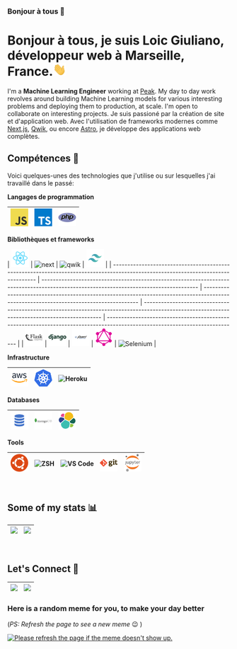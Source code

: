 ### Bonjour à tous 👋

<h1>Bonjour à tous, je suis Loic Giuliano, développeur web à Marseille, France.<img  src="https://raw.githubusercontent.com/ABSphreak/ABSphreak/master/gifs/Hi.gif" width="30px"></h1>

I'm a **Machine Learning Engineer** working at [Peak](https://peak.ai/). My day to day work revolves around building Machine Learning models for various interesting problems and deploying them to production, at scale. I'm open to collaborate on interesting projects.
Je suis passioné par la création de site et d'application web. Avec l'utilisation de frameworks modernes comme <a href="https://nextjs.org/">Next.js</a>, <a href="https://qwik.dev/">Qwik</a>, ou encore <a href="https://astro.build/">Astro<a>, je développe des applications web complètes.

## Compétences :muscle:

Voici quelques-unes des technologies que j'utilise ou sur lesquelles j'ai travaillé dans le passé:

**Langages de programmation**

| <img alt="JS" title="JavaScript" width="40px" src="https://raw.githubusercontent.com/github/explore/master/topics/javascript/javascript.png"> | <img alt="Typescript" title="Typescript" width="40px" src="https://raw.githubusercontent.com/github/explore/main/topics/typescript/typescript.png"> | <img title="PHP" alt="PHP" width="40px" src="https://raw.githubusercontent.com/github/explore/main/topics/php/php.png"> |
| --------------------------------------------------------------------------------------------------------------------------------------------- | --------------------------------------------------------------------------------------------------------------------------------------------------- | ----------------------------------------------------------------------------------------------------------------------- |

**Bibliothèques et frameworks**

| <img title="react" alt="react" width="40px" src="https://raw.githubusercontent.com/github/explore/master/topics/react/react.png"> | <img title="next" alt="next" width="40px" src="https://raw.githubusercontent.com/github/explore/master/topics/next/next.png">         | <img title="qwik" alt="qwik" width="40px" src="https://raw.githubusercontent.com/github/explore/master/topics/qwik/qwik.png">         | <img title="tailwind" alt="tailwind" width="40px" src="https://raw.githubusercontent.com/github/explore/master/topics/tailwind/tailwind.png"> |
| --------------------------------------------------------------------------------------------------------------------------------- | ------------------------------------------------------------------------------------------------------------------------------------- | ------------------------------------------------------------------------------------------------------------------------------------- | --------------------------------------------------------------------------------------------------------------------------------------------- | ---------------------------------------------------------------------------------------------------------------------------- |
| <img title="Flask" alt="Flask" width="40px" src="https://raw.githubusercontent.com/github/explore/master/topics/flask/flask.png"> | <img title="Django" alt="Django" width="40px" src="https://raw.githubusercontent.com/github/explore/master/topics/django/django.png"> | <img title="jQuery" alt="jQuery" width="40px" src="https://raw.githubusercontent.com/github/explore/master/topics/jquery/jquery.png"> | <img title="GrahpQL" alt="GraphQL" width="40px" src="https://raw.githubusercontent.com/github/explore/master/topics/graphql/graphql.png">     | <img title="Selenium" alt="Selenium" width="40px" src="https://img.icons8.com/color/48/000000/selenium-test-automation.png"> |

**Infrastructure**

| <img title="AWS" alt="AWS" width="40px" src="https://raw.githubusercontent.com/github/explore/main/topics/aws/aws.png"> | <img title="Kubernetes" alt="Kubernetes" width="40px" src="https://raw.githubusercontent.com/github/explore/main/topics/kubernetes/kubernetes.png"> | <img title="Heroku" alt="Heroku" width="40px" src="https://img.icons8.com/color/48/000000/heroku.png"> |
| ----------------------------------------------------------------------------------------------------------------------- | --------------------------------------------------------------------------------------------------------------------------------------------------- | ------------------------------------------------------------------------------------------------------ |

**Databases**

| <img title="SQL" alt="SQL" width="40px" src="https://raw.githubusercontent.com/github/explore/master/topics/sql/sql.png"> | <img title="MongoDB" alt="MongoDB" width="40px" src="https://raw.githubusercontent.com/github/explore/master/topics/mongodb/mongodb.png"> | <img title="ElasticSearch" alt="ElasticSearch" width="40px" src="https://raw.githubusercontent.com/github/explore/master/topics/elasticsearch/elasticsearch.png"> <br> |
| ------------------------------------------------------------------------------------------------------------------------- | ----------------------------------------------------------------------------------------------------------------------------------------- | ---------------------------------------------------------------------------------------------------------------------------------------------------------------------- |

**Tools**

| <img title="Ubuntu" alt="Ubuntu" width="40px" src="https://raw.githubusercontent.com/github/explore/master/topics/ubuntu/ubuntu.png"> | <img title="ZSH" alt="ZSH" width="40px" src="https://s3.amazonaws.com/ohmyzsh/oh-my-zsh-logo.png"> | <img title="VS Code" alt="VS Code" width="40px" src="https://img.icons8.com/fluent/48/000000/visual-studio-code-2019.png"> | <img title="git" alt="git" width="40px" src="https://raw.githubusercontent.com/github/explore/master/topics/git/git.png"> | <img title="Jupyter Notebook" alt="Jupyter" width="40px" src="https://raw.githubusercontent.com/github/explore/master/topics/jupyter-notebook/jupyter-notebook.png"> |
| ------------------------------------------------------------------------------------------------------------------------------------- | -------------------------------------------------------------------------------------------------- | -------------------------------------------------------------------------------------------------------------------------- | ------------------------------------------------------------------------------------------------------------------------- | -------------------------------------------------------------------------------------------------------------------------------------------------------------------- |

<br>

## Some of my stats :bar_chart:

| <img src="https://github-readme-stats.vercel.app/api?username=techytushar&show_icons=true&theme=radical&include_all_commits=true"> | <a href="https://stackoverflow.com/users/story/5679285"><img src="https://github-readme-stackoverflow.vercel.app/?userID=5679285&theme=dark" height="250"></a> |
| ---------------------------------------------------------------------------------------------------------------------------------- | -------------------------------------------------------------------------------------------------------------------------------------------------------------- |

<br>

## Let's Connect :handshake:

| <a href="https://www.linkedin.com/in/tusharmit/"><img src="https://cdn2.iconfinder.com/data/icons/social-media-2285/512/1_Linkedin_unofficial_colored_svg-128.png" width="40"></a> | <a href="https://www.kaggle.com/techytushar/"><img src="https://www.vectorlogo.zone/logos/kaggle/kaggle-icon.svg" width="40"></a> |
| ---------------------------------------------------------------------------------------------------------------------------------------------------------------------------------- | --------------------------------------------------------------------------------------------------------------------------------- |

### Here is a random meme for you, to make your day better

(_PS: Refresh the page to see a new meme_ :wink: )

<a href="https://github.com/techytushar/random-memer"><img src='https://web-production-4cea.up.railway.app/' title="Meme" alt="Please refresh the page if the meme doesn't show up." height="400"></a>

<!--
**DevWeb13/DevWeb13** is a ✨ _special_ ✨ repository because its `README.md` (this file) appears on your GitHub profile.

Here are some ideas to get you started:

- 🔭 I’m currently working on ...
- 🌱 I’m currently learning ...
- 👯 I’m looking to collaborate on ...
- 🤔 I’m looking for help with ...
- 💬 Ask me about ...
- 📫 How to reach me: ...
- 😄 Pronouns: ...
- ⚡ Fun fact: ...
-->

